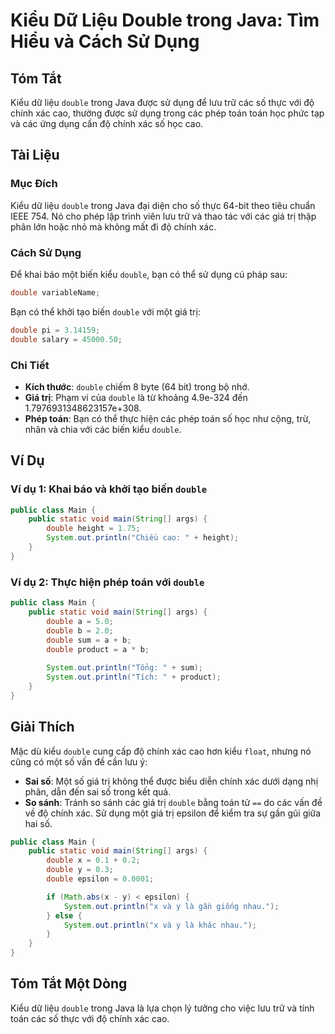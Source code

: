 <!--
Meta Description: # Kiểu Dữ Liệu Double trong Java: Tìm Hiểu và Cách Sử Dụng ## Tóm Tắt Kiểu dữ liệu `double` trong Java được sử dụng để lưu trữ các số thực với độ chín...
Meta Keywords: double, java, các, kiểu, trong
-->

# Kiểu Dữ Liệu Double trong Java: Tìm Hiểu và Cách Sử Dụng

## Tóm Tắt
Kiểu dữ liệu `double` trong Java được sử dụng để lưu trữ các số thực với độ chính xác cao, thường được sử dụng trong các phép toán toán học phức tạp và các ứng dụng cần độ chính xác số học cao.

## Tài Liệu
### Mục Đích
Kiểu dữ liệu `double` trong Java đại diện cho số thực 64-bit theo tiêu chuẩn IEEE 754. Nó cho phép lập trình viên lưu trữ và thao tác với các giá trị thập phân lớn hoặc nhỏ mà không mất đi độ chính xác.

### Cách Sử Dụng
Để khai báo một biến kiểu `double`, bạn có thể sử dụng cú pháp sau:

```java
double variableName;
```

Bạn có thể khởi tạo biến `double` với một giá trị:

```java
double pi = 3.14159;
double salary = 45000.50;
```

### Chi Tiết
- **Kích thước**: `double` chiếm 8 byte (64 bit) trong bộ nhớ.
- **Giá trị**: Phạm vi của `double` là từ khoảng 4.9e-324 đến 1.7976931348623157e+308.
- **Phép toán**: Bạn có thể thực hiện các phép toán số học như cộng, trừ, nhân và chia với các biến kiểu `double`.

## Ví Dụ
### Ví dụ 1: Khai báo và khởi tạo biến `double`
```java
public class Main {
    public static void main(String[] args) {
        double height = 1.75;
        System.out.println("Chiều cao: " + height);
    }
}
```

### Ví dụ 2: Thực hiện phép toán với `double`
```java
public class Main {
    public static void main(String[] args) {
        double a = 5.0;
        double b = 2.0;
        double sum = a + b;
        double product = a * b;
        
        System.out.println("Tổng: " + sum);
        System.out.println("Tích: " + product);
    }
}
```

## Giải Thích
Mặc dù kiểu `double` cung cấp độ chính xác cao hơn kiểu `float`, nhưng nó cũng có một số vấn đề cần lưu ý:
- **Sai số**: Một số giá trị không thể được biểu diễn chính xác dưới dạng nhị phân, dẫn đến sai số trong kết quả.
- **So sánh**: Tránh so sánh các giá trị `double` bằng toán tử `==` do các vấn đề về độ chính xác. Sử dụng một giá trị epsilon để kiểm tra sự gần gũi giữa hai số.
  
```java
public class Main {
    public static void main(String[] args) {
        double x = 0.1 + 0.2;
        double y = 0.3;
        double epsilon = 0.0001;

        if (Math.abs(x - y) < epsilon) {
            System.out.println("x và y là gần giống nhau.");
        } else {
            System.out.println("x và y là khác nhau.");
        }
    }
}
```

## Tóm Tắt Một Dòng
Kiểu dữ liệu `double` trong Java là lựa chọn lý tưởng cho việc lưu trữ và tính toán các số thực với độ chính xác cao.